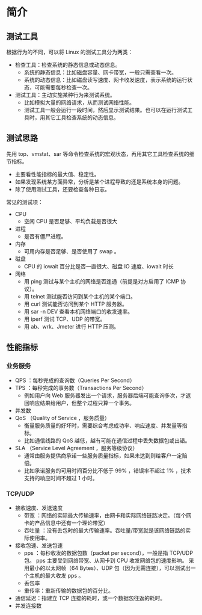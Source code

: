 # 简介

## 测试工具

根据行为的不同，可以将 Linux 的测试工具分为两类：
- 检查工具：检查系统的静态信息或动态信息。
  - 系统的静态信息：比如磁盘容量、网卡带宽，一般只需查看一次。
  - 系统的动态信息：比如磁盘读写速度、网卡收发速度，表示系统的运行状态，可能需要每秒检查一次。
- 测试工具：主动实施某种行为来测试系统。
  - 比如模拟大量的网络请求，从而测试网络性能。
  - 测试工具一般会运行一段时间，然后显示测试结果。也可以在运行测试工具时，用其它工具检查系统的动态信息。

## 测试思路

先用 top、vmstat、sar 等命令检查系统的宏观状态，再用其它工具检查系统的细节指标。
- 主要看性能指标的最大值、稳定性。
- 如果发现系统某方面异常，分析是某个进程导致的还是系统本身的问题。
- 除了使用测试工具，还要检查各种日志。

常见的测试项：
- CPU
  - 空闲 CPU 是否足够、平均负载是否很大
- 进程
  - 是否有僵尸进程。
- 内存
  - 可用内存是否足够、是否使用了 swap 。
- 磁盘
  - CPU 的 iowait 百分比是否一直很大、磁盘 IO 速度、iowait 时长
- 网络
  - 用 ping 测试与某个主机的网络是否连通（前提是对方启用了 ICMP 协议）。
  - 用 telnet 测试能否访问到某个主机的某个端口。
  - 用 curl 测试能否访问到某个 HTTP 服务器。
  - 用 sar -n DEV 查看本机网络端口的收发速率。
  - 用 iperf 测试 TCP、UDP 的带宽。
  - 用 ab、wrk、Jmeter 进行 HTTP 压测。

## 性能指标

### 业务服务

- QPS ：每秒完成的查询数（Queries Per Second）
- TPS ：每秒完成的事务数（Transactions Per Second）
  - 例如用户向 Web 服务器发出一个请求，服务器后端可能查询多次，才返回响应结果给用户，但整个过程只算一个事务。
- 并发数
- QoS （Quality of Service ，服务质量）
  - 衡量服务质量的好坏时，需要综合考虑成功率、响应速度、并发量等指标。
  - 比如通信线路的 QoS 越低，越有可能在通信过程中丢失数据包或出错。
- SLA （Service Level Agreement ，服务等级协议）
  - 通常由服务提供商承诺一些服务质量指标，如果未达到则给客户一定赔偿。
  - 比如承诺服务的可用时间百分比不低于 99% ，错误率不超过 1% ，技术支持的响应时间不超过 1 小时。

### TCP/UDP

- 接收速度、发送速度
  - 带宽    ：网络的实际最大传输速率，由网卡和实际网络链路决定。（每个网卡的产品信息中还有一个理论带宽）
  - 吞吐量  ：没有丢包时的最大传输速率。吞吐量/带宽就是该网络链路的实际使用率。
- 接收包速、发送包速
  - pps ：每秒收发的数据包数（packet per second），一般是指 TCP/UDP 包。
pps 主要受到网络带宽、从网卡到 CPU 收发网络包的速度影响。
采用最小的以太网帧（64 Bytes）、UDP 包（因为无需连接），可以测试出一个主机的最大收发 pps 。
  - 丢包率
  - 重传率：重新传输的数据包的百分比。
- 通信延迟：指建立 TCP 连接的耗时，或一个数据包往返的耗时。
- 并发连接数

